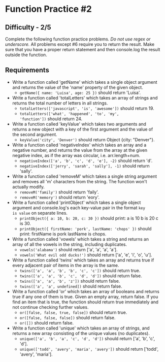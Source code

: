 Function Practice #2
==============

Difficulty - 2/5
---------

Complete the following function practice problems.
<em>Do not use regex or underscore.</em> All problems except #6 require you to return the result. Make sure that you have a proper return statement and then console.log the result outside the function.

Requirements
----------
- Write a function called 'getName' which takes a single object argument and returns the value of the 'name' property of the given object.
    - <code>getName({ name: 'Luisa', age: 25 })</code> should return 'Luisa'.
- Write a function called 'totalLetters' which takes an array of strings and returns the total number of letters in all strings.
    - <code>totalLetters(['javascript', 'is', 'awesome'])</code> should return 19. 
    - <code>totalLetters(['what', 'happened', 'to', 'my', 'function'])</code> should return 24. 
- Write a function called 'keyValue' which takes two arguments and returns a new object with a key of the first argument and the value of the second argument.
    - <code>keyValue('city', 'Denver')</code> should return Object {city: "Denver"}.
- Write a function called 'negativeIndex' which takes an array and a negative number, and returns the value from the array at the given negative index, as if the array was circular, i.e. arr.length+num.
    - <code>negativeIndex(['a', 'b', 'c', 'd', 'e'], -2)</code> should return 'd'.
    - <code>negativeIndex(['jerry', 'sarah', 'sally'], -1)</code> should return 'sally'.
- Write a function called 'removeM' which takes a single string argument and removes all 'm' characters from the string. The function won't actually modify.
    - <code>removeM('family')</code> should return 'faily'. 
    - <code>removeM('memory')</code> should return 'eory'. 
- Write a function called 'printObject' which takes a single object argument and console.log's each key-value pair in the format <code>key is value</code> on separate lines.
    - <code>printObject({ a: 10, b: 20, c: 30 })</code> should print: a is 10 b is 20 c is 30.
    - <code>printObject({ firstName: 'pork', lastName: 'chops' })</code> should print: firstName is pork lastName is chops.
- Write a function called 'vowels' which takes a string and returns an array of all the vowels in the string, including duplicates.
    - <code>vowels('alabama')</code> should return ['a', 'a', 'a', 'a']. 
    - <code>vowels('What evil odd ducks!')</code> should return ['a', 'e', 'i', 'o', 'u']. 
- Write a function called 'twins' which takes an array and returns true if every adjacent pair of items in the array is the same.
    - <code>twins(['a', 'a', 'b', 'b', 'c', 'c'])</code> should return true. 
    - <code>twins(['a', 'a', 'b', 'c', 'd', 'd'])</code> should return false. 
    - <code>twins(['a', 'a', 'b', 'z'])</code> should return false. 
    - <code>twins(['a', 'a', undefined])</code> should return false. 
- Write a function called 'or' which takes an array of booleans and returns true if any one of them is true. Given an empty array, return false. If you find an item that is true, the function should return true immediately and not continue checking further values.
    - <code>or([false, false, true, false])</code> should return true. 
    - <code>or([false, false, false])</code> should return false. 
    - <code>or([])</code> should return false. 
- Write a function called 'unique' which takes an array of strings, and returns a new array consisting of the unique values (no duplicates).
    - <code>unique(['a', 'b', 'a', 'c', 'd', 'd'])</code> should return ['a', 'b', 'c', 'd']. 
    - <code>unique(['todd', 'avery', 'maria', 'avery'])</code> should return ['todd', 'avery', 'maria']. 